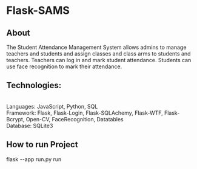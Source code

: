 # Flask-SAMS <br>
## About
The Student Attendance Management System allows admins to manage teachers and students and assign classes and class arms to students and teachers. Teachers can log in and mark student attendance. Students can use face recognition to mark their attendance.
<br>

## Technologies: 
<br>
Languages: JavaScript, Python, SQL <br>
Framework: Flask, Flask-Login, Flask-SQLAchemy, Flask-WTF, Flask-Bcrypt, Open-CV, FaceRecognition, Datatables <br>
Database: SQLite3

## How to run Project <br>
flask --app run.py run

